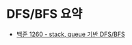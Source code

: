 # DFS/BFS 요약
* [백준 1260 - stack, queue 기반 DFS/BFS](https://github.com/mks0/CodingTest/tree/master/BOJ/DFS_BFS/1260)